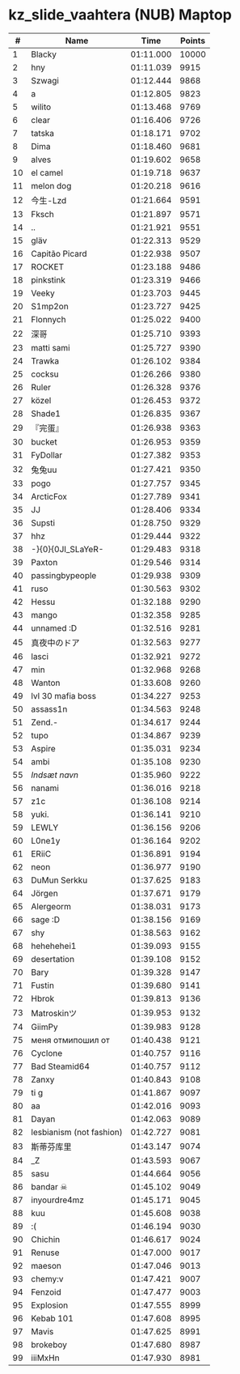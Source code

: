 # kz_slide_vaahtera (NUB) Maptop

|  # | Name | Time | Points |
|-------------- | -------------- | -------------- | -------------- | 
| 1 | Blacky | 01:11.000 | 10000 | 
| 2 | hny | 01:11.039 | 9915 | 
| 3 | Szwagi | 01:12.444 | 9868 | 
| 4 | a | 01:12.805 | 9823 | 
| 5 | wilito | 01:13.468 | 9769 | 
| 6 | clear | 01:16.406 | 9726 | 
| 7 | tatska | 01:18.171 | 9702 | 
| 8 | Dima | 01:18.460 | 9681 | 
| 9 | alves | 01:19.602 | 9658 | 
| 10 | el camel | 01:19.718 | 9637 | 
| 11 | melon dog | 01:20.218 | 9616 | 
| 12 | 今生-Lzd | 01:21.664 | 9591 | 
| 13 | Fksch | 01:21.897 | 9571 | 
| 14 | .. | 01:21.921 | 9551 | 
| 15 | gläv | 01:22.313 | 9529 | 
| 16 | Capitão Picard | 01:22.938 | 9507 | 
| 17 | ROCKET | 01:23.188 | 9486 | 
| 18 | pinkstink | 01:23.319 | 9466 | 
| 19 | Veeky | 01:23.703 | 9445 | 
| 20 | S1mp2on | 01:23.727 | 9425 | 
| 21 | Flonnych | 01:25.022 | 9400 | 
| 22 | 深哥 | 01:25.710 | 9393 | 
| 23 | matti sami | 01:25.727 | 9390 | 
| 24 | Trawka | 01:26.102 | 9384 | 
| 25 | cocksu | 01:26.266 | 9380 | 
| 26 | Ruler | 01:26.328 | 9376 | 
| 27 | közel | 01:26.453 | 9372 | 
| 28 | Shade1 | 01:26.835 | 9367 | 
| 29 | 『完蛋』 | 01:26.938 | 9363 | 
| 30 | bucket | 01:26.953 | 9359 | 
| 31 | FyDollar | 01:27.382 | 9353 | 
| 32 | 兔兔uu | 01:27.421 | 9350 | 
| 33 | pogo | 01:27.757 | 9345 | 
| 34 | ArcticFox | 01:27.789 | 9341 | 
| 35 | JJ | 01:28.406 | 9334 | 
| 36 | Supsti | 01:28.750 | 9329 | 
| 37 | hhz | 01:29.444 | 9322 | 
| 38 | -}{0}{0JI_SLaYeR- | 01:29.483 | 9318 | 
| 39 | Paxton | 01:29.546 | 9314 | 
| 40 | passingbypeople | 01:29.938 | 9309 | 
| 41 | ruso | 01:30.563 | 9302 | 
| 42 | Hessu | 01:32.188 | 9290 | 
| 43 | mango | 01:32.358 | 9285 | 
| 44 | unnamed :D | 01:32.516 | 9281 | 
| 45 | 真夜中のドア | 01:32.563 | 9277 | 
| 46 | lasci | 01:32.921 | 9272 | 
| 47 | min | 01:32.968 | 9268 | 
| 48 | Wanton | 01:33.608 | 9260 | 
| 49 | lvl 30 mafia boss | 01:34.227 | 9253 | 
| 50 | assass1n | 01:34.563 | 9248 | 
| 51 | Zend.- | 01:34.617 | 9244 | 
| 52 | tupo | 01:34.867 | 9239 | 
| 53 | Aspire | 01:35.031 | 9234 | 
| 54 | ambi | 01:35.108 | 9230 | 
| 55 | *Indsæt navn* | 01:35.960 | 9222 | 
| 56 | nanami | 01:36.016 | 9218 | 
| 57 | z1c | 01:36.108 | 9214 | 
| 58 | yuki. | 01:36.141 | 9210 | 
| 59 | LEWLY | 01:36.156 | 9206 | 
| 60 | L0ne1y | 01:36.164 | 9202 | 
| 61 | ERiiC | 01:36.891 | 9194 | 
| 62 | neon | 01:36.977 | 9190 | 
| 63 | DuMun Serkku | 01:37.625 | 9183 | 
| 64 | Jörgen | 01:37.671 | 9179 | 
| 65 | Alergeorm | 01:38.031 | 9173 | 
| 66 | sage :D | 01:38.156 | 9169 | 
| 67 | shy | 01:38.563 | 9162 | 
| 68 | hehehehei1 | 01:39.093 | 9155 | 
| 69 | desertation | 01:39.108 | 9152 | 
| 70 | Bary | 01:39.328 | 9147 | 
| 71 | Fustin | 01:39.680 | 9141 | 
| 72 | Hbrok | 01:39.813 | 9136 | 
| 73 | Matroskinツ | 01:39.953 | 9132 | 
| 74 | GiimPy | 01:39.983 | 9128 | 
| 75 | меня отмипошил от | 01:40.438 | 9121 | 
| 76 | Cyclone | 01:40.757 | 9116 | 
| 77 | Bad Steamid64 | 01:40.757 | 9112 | 
| 78 | Zanxy | 01:40.843 | 9108 | 
| 79 | ti g | 01:41.867 | 9097 | 
| 80 | aa | 01:42.016 | 9093 | 
| 81 | Dayan | 01:42.063 | 9089 | 
| 82 | lesbianism (not fashion) | 01:42.727 | 9081 | 
| 83 | 斯蒂芬库里 | 01:43.147 | 9074 | 
| 84 | _Z | 01:43.593 | 9067 | 
| 85 | sasu | 01:44.664 | 9056 | 
| 86 | bandar ☠ | 01:45.102 | 9049 | 
| 87 | inyourdre4mz | 01:45.171 | 9045 | 
| 88 | kuu | 01:45.608 | 9038 | 
| 89 | :( | 01:46.194 | 9030 | 
| 90 | Chichin | 01:46.617 | 9024 | 
| 91 | Renuse | 01:47.000 | 9017 | 
| 92 | maeson | 01:47.046 | 9013 | 
| 93 | chemy:v | 01:47.421 | 9007 | 
| 94 | Fenzoid | 01:47.477 | 9003 | 
| 95 | Explosion | 01:47.555 | 8999 | 
| 96 | Kebab 101 | 01:47.608 | 8995 | 
| 97 | Mavis | 01:47.625 | 8991 | 
| 98 | brokeboy | 01:47.680 | 8987 | 
| 99 | iiiMxHn | 01:47.930 | 8981 | 


